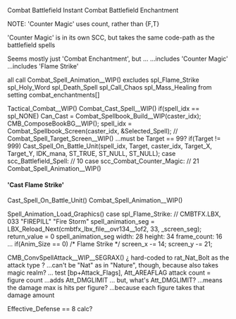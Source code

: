 
Combat Battlefield Instant
Combat Battlefield Enchantment



NOTE: 'Counter Magic' uses count, rather than {F,T}

'Counter Magic' is in its own SCC, but takes the same code-path as the battlefield spells

Seems mostly just 'Combat Enchantment', but ...
...includes 'Counter Magic'
...includes 'Flame Strike'

all call Combat_Spell_Animation__WIP()
excludes 
    spl_Flame_Strike
    spl_Holy_Word
    spl_Death_Spell
    spl_Call_Chaos
    spl_Mass_Healing
from setting combat_enchantments[]





Tactical_Combat__WIP()
    Combat_Cast_Spell__WIP()
        if(spell_idx == spl_NONE)
            Can_Cast = Combat_Spellbook_Build__WIP(caster_idx);
            CMB_ComposeBookBG__WIP();
            spell_idx = Combat_Spellbook_Screen(caster_idx, &Selected_Spell);
        // Combat_Spell_Target_Screen__WIP()
        ...must be Target == 99?
        if(Target != 999)
            Cast_Spell_On_Battle_Unit(spell_idx, Target, caster_idx, Target_X, Target_Y, IDK_mana, ST_TRUE, ST_NULL, ST_NULL);
                case scc_Battlefield_Spell:     // 10
                case scc_Combat_Counter_Magic:  // 21
                    Combat_Spell_Animation__WIP()

#### 'Cast Flame Strike'

Cast_Spell_On_Battle_Unit()
Combat_Spell_Animation__WIP()

Spell_Animation_Load_Graphics()
    case spl_Flame_Strike:
        // CMBTFX.LBX, 033  "FIREPILL"  "Fire Storm"
        spell_animation_seg = LBX_Reload_Next(cmbtfx_lbx_file__ovr134__1of2, 33, _screen_seg);
    return_value = 0
spell_animation_seg
    width:   28
    height:  34
frame_count: 16
...
if(Anim_Size == 0)  /* Flame Strike */
    screen_x -= 14;
    screen_y -= 21;

CMB_ConvSpellAttack__WIP__SEGRAX()
¿ hard-coded to rat_Nat_Bolt as the attack type ?
...can't be "Nat" as in "Nature", though, because also takes magic realm?
...
test    [bp+Attack_Flags], Att_AREAFLAG
attack count = figure count
...adds Att_DMGLIMIT ... but, what's Att_DMGLIMIT?
    ...means the damage max is hits per figure?
        ...because each figure takes that damage amount

Effective_Defense == 8
calc?

